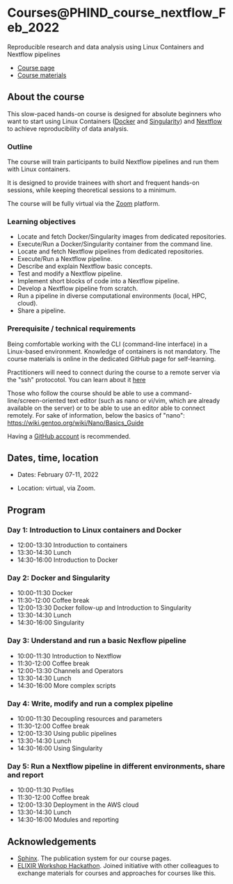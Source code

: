 # Courses@PHIND_course_nextflow_Feb_2022

Reproducible research and data analysis using Linux Containers and Nextflow pipelines

* [Course page](https://phindaccess.org/index.php/services-page/upcoming-events/88-linux-containers-nextflow-for-reproducible-research-and-open-science-february-7th-11th-2022)
* [Course materials](https://biocorecrg.github.io/PHIND_course_nextflow_Feb_2022)


## About the course

This slow-paced hands-on course is designed for absolute beginners who want to start using Linux Containers ([Docker](https://www.docker.com/) and [Singularity](https://www.apptainer.org/)) and [Nextflow](https://www.nextflow.io) to achieve reproducibility of data analysis. 

### Outline

The course will train participants to build Nextflow pipelines and run them with Linux containers.

It is designed to provide trainees with short and frequent hands-on sessions, while keeping theoretical sessions to a minimum.

The course will be fully virtual via the [Zoom](https://zoom.us/) platform.

<!--Trainees will work in a dedicated [AWS environment](https://en.wikipedia.org/wiki/AWS).-->


### Learning objectives

* Locate and fetch Docker/Singularity images from dedicated repositories.
* Execute/Run a Docker/Singularity container from the command line.
* Locate and fetch Nextflow pipelines from dedicated repositories.
* Execute/Run a Nextflow pipeline.
* Describe and explain Nextflow basic concepts.
* Test and modify a Nextflow pipeline.
* Implement short blocks of code into a Nextflow pipeline.
* Develop a Nextflow pipeline from scratch.
* Run a pipeline in diverse computational environments (local, HPC, cloud).
* Share a pipeline.

### Prerequisite / technical requirements

Being comfortable working with the CLI (command-line interface) in a Linux-based environment.
Knowledge of containers is not mandatory. The course materials is online in the dedicated GitHub page for self-learning.

Practitioners will need to connect during the course to a remote server via the "ssh" protocotol. You can learn about it [here](https://www.hostinger.com/tutorials/ssh-tutorial-how-does-ssh-work)

Those who follow the course should be able to use a command-line/screen-oriented text editor (such as nano or vi/vim, which are already available on the server) or to be able to use an editor able to connect remotely. For sake of information, below the basics of "nano":
https://wiki.gentoo.org/wiki/Nano/Basics_Guide

Having a [GitHub account](https://github.com/join) is recommended. 

## Dates, time, location

* Dates: February 07-11, 2022

* Location: virtual, via Zoom.

## Program

### Day 1: Introduction to Linux containers and Docker

* 12:00-13:30 Introduction to containers
* 13:30-14:30 Lunch
* 14:30-16:00 Introduction to Docker

### Day 2: Docker and Singularity

* 10:00-11:30 Docker
* 11:30-12:00 Coffee break
* 12:00-13:30 Docker follow-up and Introduction to Singularity
* 13:30-14:30 Lunch
* 14:30-16:00 Singularity

### Day 3: Understand and run a basic Nexflow pipeline

* 10:00-11:30 Introduction to Nextflow
* 11:30-12:00 Coffee break
* 12:00-13:30 Channels and Operators
* 13:30-14:30 Lunch
* 14:30-16:00 More complex scripts

### Day 4: Write, modify and run a complex pipeline

* 10:00-11:30 Decoupling resources and parameters
* 11:30-12:00 Coffee break
* 12:00-13:30 Using public pipelines
* 13:30-14:30 Lunch
* 14:30-16:00 Using Singularity



### Day 5: Run a Nextflow pipeline in different environments, share and report

* 10:00-11:30 Profiles
* 11:30-12:00 Coffee break
* 12:00-13:30 Deployment in the AWS cloud
* 13:30-14:30 Lunch
* 14:30-16:00 Modules and reporting


## Acknowledgements

* [Sphinx](https://www.sphinx-doc.org/). The publication system for our course pages.
* [ELIXIR Workshop Hackathon](https://github.com/vibbits/containers-workflow-hackathon). Joined initiative with other colleagues to exchange materials for courses and approaches for courses like this.
